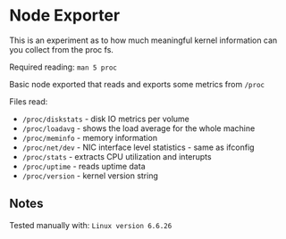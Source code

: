 # Node Exporter

This is an experiment as to how much meaningful kernel information can you collect from the proc fs.

Required reading: `man 5 proc`

Basic node exported that reads and exports some metrics from `/proc`

Files read:
* `/proc/diskstats` - disk IO metrics per volume
* `/proc/loadavg` - shows the load average for the whole machine
* `/proc/meminfo` - memory information
* `/proc/net/dev` - NIC interface level statistics - same as ifconfig
* `/proc/stats` - extracts CPU utilization and interupts
* `/proc/uptime` - reads uptime data
* `/proc/version` - kernel version string


## Notes
Tested manually with: `Linux version 6.6.26`
